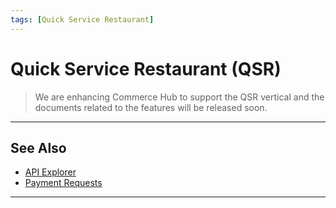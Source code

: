 ```yaml
---
tags: [Quick Service Restaurant]
---
```



# Quick Service Restaurant (QSR)

<!-- theme: danger -->
> We are enhancing Commerce Hub to support the QSR vertical and the documents related to the features will be released soon.

---

## See Also

- [API Explorer](../api/?type=post&path=/payments/v1/charges)
- [Payment Requests](?path=docs/Resources/API-Documents/Payments/Payments.md)

---
